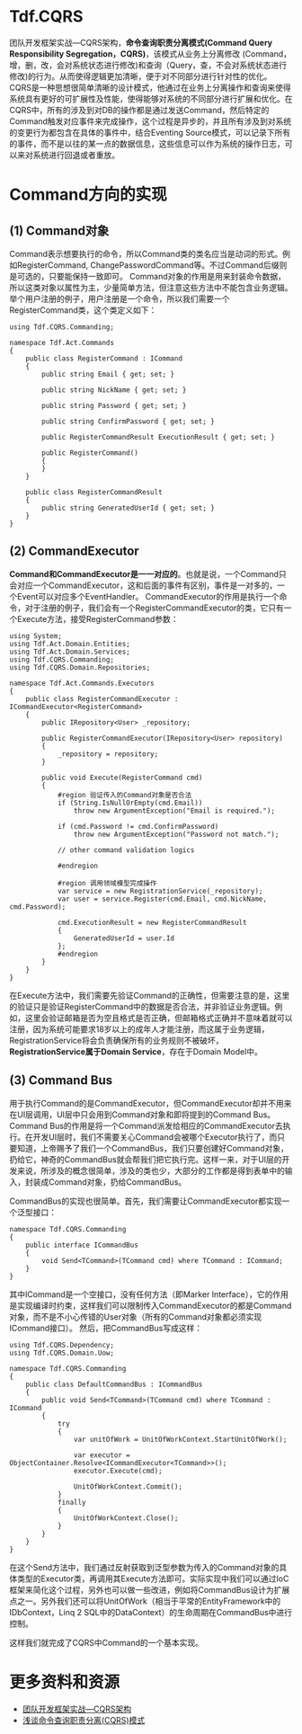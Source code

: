 # Tdf.CQRS
团队开发框架实战—CQRS架构，**命令查询职责分离模式(Command Query Responsibility Segregation，CQRS)**，该模式从业务上分离修改 (Command，增，删，改，会对系统状态进行修改)和查询（Query，查，不会对系统状态进行修改)的行为。从而使得逻辑更加清晰，便于对不同部分进行针对性的优化。
CQRS是一种思想很简单清晰的设计模式，他通过在业务上分离操作和查询来使得系统具有更好的可扩展性及性能，使得能够对系统的不同部分进行扩展和优化。在CQRS中，所有的涉及到对DB的操作都是通过发送Command，然后特定的Command触发对应事件来完成操作，这个过程是异步的，并且所有涉及到对系统的变更行为都包含在具体的事件中，结合Eventing Source模式，可以记录下所有的事件，而不是以往的某一点的数据信息，这些信息可以作为系统的操作日志，可以来对系统进行回退或者重放。

# Command方向的实现

## (1) Command对象
Command表示想要执行的命令，所以Command类的类名应当是动词的形式。例如RegisterCommand, ChangePasswordCommand等。不过Command后缀则是可选的，只要能保持一致即可。
Command对象的作用是用来封装命令数据，所以这类对象以属性为主，少量简单方法，但注意这些方法中不能包含业务逻辑。
举个用户注册的例子，用户注册是一个命令，所以我们需要一个RegisterCommand类，这个类定义如下：
```
using Tdf.CQRS.Commanding;

namespace Tdf.Act.Commands
{
    public class RegisterCommand : ICommand
    {
        public string Email { get; set; }

        public string NickName { get; set; }

        public string Password { get; set; }

        public string ConfirmPassword { get; set; }

        public RegisterCommandResult ExecutionResult { get; set; }

        public RegisterCommand()
        {
        }
    }

    public class RegisterCommandResult
    {
        public string GeneratedUserId { get; set; }
    }
}
```

## (2) CommandExecutor
**Command和CommandExecutor是一一对应的**。也就是说，一个Command只会对应一个CommandExecutor，这和后面的事件有区别，事件是一对多的，一个Event可以对应多个EventHandler。
CommandExecutor的作用是执行一个命令，对于注册的例子，我们会有一个RegisterCommandExecutor的类，它只有一个Execute方法，接受RegisterCommand参数：
```
using System;
using Tdf.Act.Domain.Entities;
using Tdf.Act.Domain.Services;
using Tdf.CQRS.Commanding;
using Tdf.CQRS.Domain.Repositories;

namespace Tdf.Act.Commands.Executors
{
    public class RegisterCommandExecutor : ICommandExecutor<RegisterCommand>
    {
        public IRepository<User> _repository;

        public RegisterCommandExecutor(IRepository<User> repository)
        {
            _repository = repository;
        }

        public void Execute(RegisterCommand cmd)
        {
            #region 验证传入的Command对象是否合法
            if (String.IsNullOrEmpty(cmd.Email))
                throw new ArgumentException("Email is required.");

            if (cmd.Password != cmd.ConfirmPassword)
                throw new ArgumentException("Password not match.");

            // other command validation logics

            #endregion

            #region 调用领域模型完成操作
            var service = new RegistrationService(_repository);
            var user = service.Register(cmd.Email, cmd.NickName, cmd.Password);

            cmd.ExecutionResult = new RegisterCommandResult
            {
                GeneratedUserId = user.Id
            };
            #endregion
        }
    }
}
```

在Execute方法中，我们需要先验证Command的正确性，但需要注意的是，这里的验证只是验证RegisterCommand中的数据是否合法，并非验证业务逻辑。例如，这里会验证邮箱是否为空且格式是否正确，但邮箱格式正确并不意味着就可以注册，因为系统可能要求18岁以上的成年人才能注册，而这属于业务逻辑，RegistrationService将会负责确保所有的业务规则不被破坏，**RegistrationService属于Domain Service**，存在于Domain Model中。

## (3) Command Bus
用于执行Command的是CommandExecutor，但CommandExecutor却并不用来在UI层调用，UI层中只会用到Command对象和即将提到的Command Bus。Command Bus的作用是将一个Command派发给相应的CommandExecutor去执行。在开发UI层时，我们不需要关心Command会被哪个Executor执行了，而只要知道，上帝赐予了我们一个CommandBus，我们只要创建好Command对象，扔给它，神奇的CommandBus就会帮我们把它执行完。这样一来，对于UI层的开发来说，所涉及的概念很简单，涉及的类也少，大部分的工作都是得到表单中的输入，封装成Command对象，扔给CommandBus。

CommandBus的实现也很简单。首先，我们需要让CommandExecutor都实现一个泛型接口：
```
namespace Tdf.CQRS.Commanding
{
    public interface ICommandBus
    {
        void Send<TCommand>(TCommand cmd) where TCommand : ICommand;
    }
}
```
其中ICommand是一个空接口，没有任何方法（即Marker Interface），它的作用是实现编译时约束，这样我们可以限制传入CommandExecutor的都是Command对象，而不是不小心传错的User对象（所有的Command对象都必须实现ICommand接口）。
然后，把CommandBus写成这样：
```
using Tdf.CQRS.Dependency;
using Tdf.CQRS.Domain.Uow;

namespace Tdf.CQRS.Commanding
{
    public class DefaultCommandBus : ICommandBus
    {
        public void Send<TCommand>(TCommand cmd) where TCommand : ICommand
        {
            try
            {
                var unitOfWork = UnitOfWorkContext.StartUnitOfWork();

                var executor = ObjectContainer.Resolve<ICommandExecutor<TCommand>>();
                executor.Execute(cmd);

                UnitOfWorkContext.Commit();
            }
            finally
            {
                UnitOfWorkContext.Close();
            }
        }
    }
}
```
在这个Send方法中，我们通过反射获取到泛型参数为传入的Command对象的具体类型的Executor类，再调用其Execute方法即可。实际实现中我们可以通过IoC框架来简化这个过程，另外也可以做一些改进，例如将CommandBus设计为扩展点之一。另外我们还可以将UnitOfWork（相当于平常的EntityFramework中的IDbContext，Linq 2 SQL中的DataContext）的生命周期在CommandBus中进行控制。

这样我们就完成了CQRS中Command的一个基本实现。


# 更多资料和资源
- [团队开发框架实战—CQRS架构](http://www.jianshu.com/p/d4ca2133875c)
- [浅谈命令查询职责分离(CQRS)模式](http://www.cnblogs.com/yangecnu/p/Introduction-CQRS.html)

